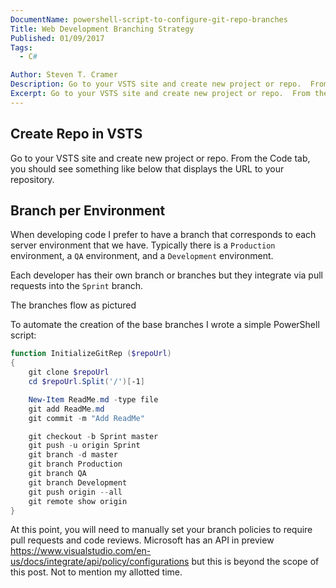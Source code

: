 ```yaml
---
DocumentName: powershell-script-to-configure-git-repo-branches
Title: Web Development Branching Strategy
Published: 01/09/2017
Tags: 
  - C# 

Author: Steven T. Cramer
Description: Go to your VSTS site and create new project or repo.  From the Code tab, you should see something like below that displays the URL to your repository.
Excerpt: Go to your VSTS site and create new project or repo.  From the Code tab, you should see something like below that displays the URL to your repository.
---
```


## Create Repo in VSTS

Go to your VSTS site and create new project or repo.
From the Code tab, you should see something like below that displays the URL to your repository.

<!-- ![](2017-01-09_1115.png) TODO: Cramer Missing Image from Ghost Migration -->

## Branch per Environment

When developing code I prefer to have a branch that corresponds to each server environment that we have.
Typically there is a `Production` environment, a `QA` environment, and a `Development` environment.

Each developer has their own branch or branches but they integrate via pull requests into the `Sprint` branch.

The branches flow as pictured

<!-- ![](2017-01-09_1111.png) TODO: Cramer Missing Image from Ghost Migration -->

To automate the creation of the base branches I wrote a simple PowerShell script:

```Powershell
function InitializeGitRep ($repoUrl)
{
    git clone $repoUrl
    cd $repoUrl.Split('/')[-1]

    New-Item ReadMe.md -type file
    git add ReadMe.md
    git commit -m "Add ReadMe"

    git checkout -b Sprint master
    git push -u origin Sprint
    git branch -d master
    git branch Production
    git branch QA
    git branch Development    
    git push origin --all
    git remote show origin
}
```

At this point, you will need to manually set your branch policies to require pull requests and code reviews.
Microsoft has an API in preview https://www.visualstudio.com/en-us/docs/integrate/api/policy/configurations but this is
beyond the scope of this post.
Not to mention my allotted time.
